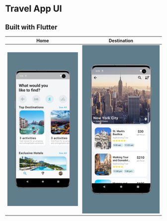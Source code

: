 # Travel App UI
## Built with Flutter

Home | Destination | 
--- | --- | 
![](https://github.com/devrahul-2508/travel-app-ui-flutter/blob/master/art/home.jpg.png) | ![](https://github.com/devrahul-2508/travel-app-ui-flutter/blob/master/art/destination.jpg.png)
